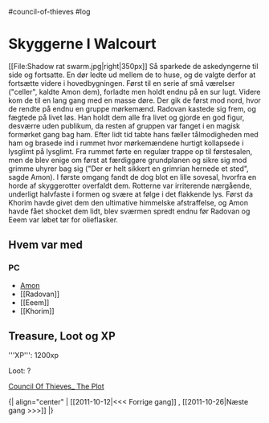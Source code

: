 #council-of-thieves #log

# Skyggerne I Walcourt  
[[File:Shadow rat swarm.jpg|right|350px]]
Så sparkede de askedyngerne til side og fortsatte. En dør ledte ud mellem de to huse, og de valgte derfor at fortsætte videre i hovedbygningen. Først til en serie af små værelser ("celler", kaldte Amon dem), forladte men holdt endnu på en sur lugt. Videre kom de til en lang gang med en masse døre. Der gik de først mod nord, hvor de rendte på endnu en gruppe mørkemænd. Radovan kastede sig frem, og fægtede på livet løs. Han holdt dem alle fra livet og gjorde en god figur, desværre uden publikum, da resten af gruppen var fanget i en magisk formørket gang bag ham. Efter lidt tid tabte hans fæller tålmodigheden med ham og brasede ind i rummet hvor mørkemændene hurtigt kollapsede i lysglimt på lysglimt. Fra rummet førte en regulær trappe op til førstesalen, men de blev enige om først at færdiggøre grundplanen og sikre sig mod grimme uhyrer bag sig ("Der er helt sikkert en grimrian hernede et sted", sagde Amon). I første omgang fandt de dog blot en lille sovesal, hvorfra en horde af skyggerotter overfaldt dem. Rotterne var irriterende nærgående, underligt halvfaste i formen og svære at følge i det flakkende lys. Først da Khorim havde givet dem den ultimative himmelske afstraffelse, og Amon havde fået shocket dem lidt, blev sværmen spredt endnu før Radovan og Eeem var løbet tør for olieflasker. 
## Hvem var med 
### PC 
* [Amon](Amon%20Dan%20Lucif.md)
* [[Radovan]]
* [[Eeem]]
* [[Khorim]]
## Treasure, Loot og XP 
'''XP''': 1200xp  
 
Loot:  ?
[Council Of Thieves_ The Plot](Council%20Of%20Thieves_%20The%20Plot.md)
{| align="center"
| [[2011-10-12|<<< Forrige gang]] , [[2011-10-26|Næste gang >>>]]
|}
